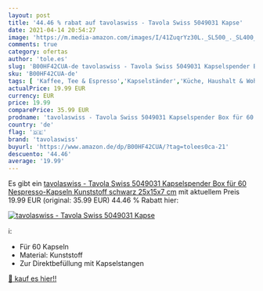 ```yaml
---
layout: post
title: '44.46 % rabat auf tavolaswiss - Tavola Swiss 5049031 Kapse'
date: 2021-04-14 20:54:27
image: 'https://m.media-amazon.com/images/I/41ZuqrYz30L._SL500_._SL400_.jpg'
comments: true
category: ofertas
author: 'tole.es'
slug: 'B00HF42CUA-de tavolaswiss - Tavola Swiss 5049031 Kapselspender Box für...'
sku: 'B00HF42CUA-de'
tags: [ 'Kaffee, Tee & Espresso','Kapselständer','Küche, Haushalt & Wohnen','Küche, Kochen & Backen','Zubehör für Kaffee, Tee & Espresso','tavolaswiss', ]
actualPrice: 19.99 EUR
currency: EUR
price: 19.99
comparePrice: 35.99 EUR
prodname: 'tavolaswiss - Tavola Swiss 5049031 Kapselspender Box für 60 Nespresso-Kapseln  Kunststoff  schwarz  25x15x7 cm'
country: 'de'
flag: '🇩🇪'
brand: 'tavolaswiss'
buyurl: 'https://www.amazon.de/dp/B00HF42CUA/?tag=tolees0ca-21'
descuento: '44.46'
average: '19.99'
---
```


Es gibt ein [tavolaswiss - Tavola Swiss 5049031 Kapselspender Box für 60 Nespresso-Kapseln  Kunststoff  schwarz  25x15x7 cm](https://www.amazon.de/dp/B00HF42CUA/?tag=tolees0ca-21) mit aktuellem Preis 19.99 EUR (original: 35.99 EUR) 44.46 % Rabatt hier:

[![tavolaswiss - Tavola Swiss 5049031 Kapse](https://m.media-amazon.com/images/I/41ZuqrYz30L._SL500_._SL400_.jpg)](https://www.amazon.de/dp/B00HF42CUA/?tag=tolees0ca-21)

ℹ️:

- Für 60 Kapseln
- Material: Kunststoff
- Zur Direktbefüllung mit Kapselstangen

[🛒 kauf es hier!!](https://www.amazon.de/dp/B00HF42CUA/?tag=tolees0ca-21)
